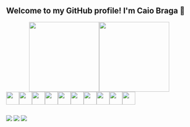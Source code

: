 ##  **Welcome to my GitHub profile! I'm Caio Braga 🚀**

<div align="center">
  <a href="https://github.com/caiotbraga">
    <img height="190em" src="https://github-readme-stats.vercel.app/api?username=caiotbraga&show_icons=true&theme=github_dark&include_all_commits=true&count_private=true"/><img height="190em" src="https://github-readme-stats.vercel.app/api/top-langs/?username=caiotbraga&layout=compact&langs_count=7&theme=github_dark"/>
  </a>
</div>

<div style="display: flex;">
    <img height="35" src="https://cdn.jsdelivr.net/gh/devicons/devicon/icons/java/java-original.svg" />
    <img height="35" src="https://cdn.jsdelivr.net/gh/devicons/devicon/icons/csharp/csharp-line.svg" />
    <img height="35" src="https://cdn.jsdelivr.net/gh/devicons/devicon/icons/html5/html5-original.svg" />
    <img height="35" src="https://cdn.jsdelivr.net/gh/devicons/devicon/icons/css3/css3-original.svg" />
    <img height="35" src="https://cdn.jsdelivr.net/gh/devicons/devicon/icons/javascript/javascript-original.svg" />
    <img height="35" src="https://cdn.jsdelivr.net/gh/devicons/devicon/icons/postman/postman-original.svg" />
    <img height="35" src="https://cdn.jsdelivr.net/gh/devicons/devicon/icons/dotnetcore/dotnetcore-original.svg" />
    <img height="35" src="https://cdn.jsdelivr.net/gh/devicons/devicon/icons/spring/spring-original.svg" />
    <img height="35" src="https://cdn.jsdelivr.net/gh/devicons/devicon/icons/vuejs/vuejs-original.svg" />
    <img height="35" src="https://cdn.jsdelivr.net/gh/devicons/devicon/icons/angularjs/angularjs-original.svg" />
</div>

##

<div>
  <a href="https://instagram.com/caiotbraga" target="_blank"><img src="https://img.shields.io/badge/-Instagram-%23E4405F?style=for-the-badge&logo=instagram&logoColor=white" target="_blank"></a>
  <a href="mailto:contatocaiobraga@gmail.com"><img src="https://img.shields.io/badge/-Gmail-%23333?style=for-the-badge&logo=gmail&logoColor=white" target="_blank"></a>
  <a href="https://www.linkedin.com/in/caio-braga-1a1a14234" target="_blank"><img src="https://img.shields.io/badge/-LinkedIn-%230077B5?style=for-the-badge&logo=linkedin&logoColor=white" target="_blank"></a> 
</div>
